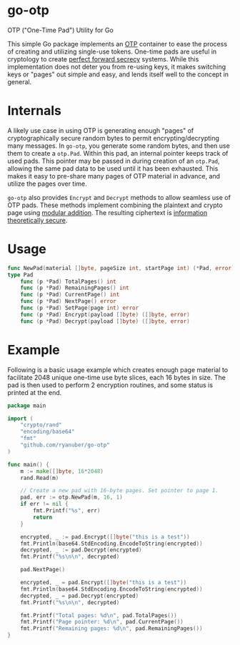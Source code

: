go-otp
======

OTP ("One-Time Pad") Utility for Go

This simple Go package implements an [OTP](http://en.wikipedia.org/wiki/One-time_pad)
container to ease the process of creating and utilizing single-use tokens.
One-time pads are useful in cryptology to create
[perfect forward secrecy](http://en.wikipedia.org/wiki/Forward_secrecy#Perfect_Forward_Secrecy)
systems. While this implementation does not deter you from re-using keys, it
makes switching keys or "pages" out simple and easy, and lends itself well to
the concept in general.

Internals
=========

A likely use case in using OTP is generating enough "pages" of cryptographically
secure random bytes to permit encrypting/decrypting many messages. In `go-otp`,
you generate some random bytes, and then use them to create a `otp.Pad`. Within
this pad, an internal pointer keeps track of used pads. This pointer may be
passed in during creation of an `otp.Pad`, allowing the same pad data to be used
until it has been exhausted. This makes it easy to pre-share many pages of OTP
material in advance, and utilize the pages over time.

`go-otp` also provides `Encrypt` and `Decrypt` methods to allow seamless use of
OTP pads. These methods implement combining the plaintext and crypto page using
[modular addition](http://en.wikipedia.org/wiki/Modular_addition). The resulting
ciphertext is [information theoretically secure](http://en.wikipedia.org/wiki/Information_theoretic_security).

Usage
=====

```go
func NewPad(material []byte, pageSize int, startPage int) (*Pad, error)
type Pad
    func (p *Pad) TotalPages() int
    func (p *Pad) RemainingPages() int
    func (p *Pad) CurrentPage() int
    func (p *Pad) NextPage() error
    func (p *Pad) SetPage(page int) error
    func (p *Pad) Encrypt(payload []byte) ([]byte, error)
    func (p *Pad) Decrypt(payload []byte) ([]byte, error)
```

Example
=======

Following is a basic usage example which creates enough page material to
facilitate 2048 unique one-time use byte slices, each 16 bytes in size. The
pad is then used to perform 2 encryption routines, and some status is
printed at the end.

```go
package main

import (
	"crypto/rand"
	"encoding/base64"
	"fmt"
	"github.com/ryanuber/go-otp"
)

func main() {
	m := make([]byte, 16*2048)
	rand.Read(m)

	// Create a new pad with 16-byte pages. Set pointer to page 1.
	pad, err := otp.NewPad(m, 16, 1)
	if err != nil {
		fmt.Printf("%s", err)
		return
	}

	encrypted, _ := pad.Encrypt([]byte("this is a test"))
	fmt.Println(base64.StdEncoding.EncodeToString(encrypted))
	decrypted, _ := pad.Decrypt(encrypted)
	fmt.Printf("%s\n\n", decrypted)

	pad.NextPage()

	encrypted, _ = pad.Encrypt([]byte("this is a test"))
	fmt.Println(base64.StdEncoding.EncodeToString(encrypted))
	decrypted, _ = pad.Decrypt(encrypted)
	fmt.Printf("%s\n\n", decrypted)

	fmt.Printf("Total pages: %d\n", pad.TotalPages())
	fmt.Printf("Page pointer: %d\n", pad.CurrentPage())
	fmt.Printf("Remaining pages: %d\n", pad.RemainingPages())
}
```
